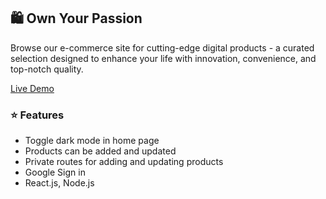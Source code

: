 ## 🛍️ Own Your Passion

Browse our e-commerce site for cutting-edge digital products - a curated selection designed to enhance your life with innovation, convenience, and top-notch quality.

<a href='https://own-your-passion.web.app/'>Live Demo</a> 

### ⭐ Features

- Toggle dark mode in home page
- Products can be added and updated
- Private routes for adding and updating products
- Google Sign in
- React.js, Node.js

